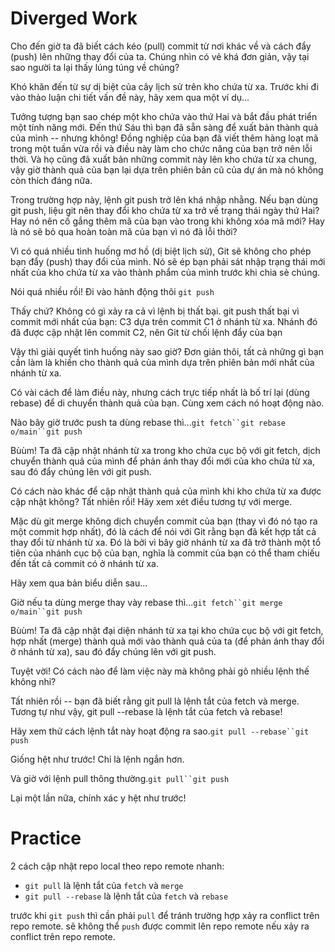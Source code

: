 # Diverged Work
Cho đến giờ ta đã biết cách kéo (pull) commit từ nơi khác về và cách đẩy (push) lên những thay đổi của ta. Chúng nhìn có vẻ khá đơn giản, vậy tại sao người ta lại thấy lúng túng về chúng?

Khó khăn đến từ sự dị biệt của cây lịch sử trên kho chứa từ xa. Trước khi đi vào thảo luận chi tiết vấn đề này, hãy xem qua một ví dụ...

Tưởng tượng bạn sao chép một kho chứa vào thứ Hai và bắt đầu phát triển một tính năng mới. Đến thứ Sáu thì bạn đã sẵn sàng để xuất bản thành quả của mình -- nhưng không! Đồng nghiệp của bạn đã viết thêm hàng loạt mã trong một tuần vừa rồi và điều này làm cho chức năng của bạn trở nên lỗi thời. Và họ cũng đã xuất bản những commit này lên kho chứa từ xa chung, vậy giờ thành quả của bạn lại dựa trên phiên bản cũ của dự án mà nó không còn thích đáng nữa.

Trong trường hợp này, lệnh git push trở lên khá nhập nhằng. Nếu bạn dùng git push, liệu git nên thay đổi kho chứa từ xa trở về trạng thái ngày thứ Hai? Hay nó nên cố gắng thêm mã của bạn vào trong khi không xóa mã mới? Hay là nó sẽ bỏ qua hoàn toàn mã của bạn vì nó đã lỗi thời?

Vì có quá nhiều tình huống mơ hồ (dị biệt lịch sử), Git sẽ không cho phép bạn đẩy (push) thay đổi của mình. Nó sẽ ép bạn phải sát nhập trạng thái mới nhất của kho chứa từ xa vào thành phẩm của mình trước khi chia sẻ chúng.

Nói quá nhiều rồi! Đi vào hành động thôi `git push`

Thấy chứ? Không có gì xảy ra cả vì lệnh bị thất bại. git push thất bại vì commit mới nhất của bạn: C3 dựa trên commit C1 ở nhánh từ xa. Nhánh đó đã được cập nhật lên commit C2, nên Git từ chối lệnh đẩy của bạn

Vậy thì giải quyết tình huống này sao giờ? Đơn giản thôi, tất cả những gì bạn cần làm là khiến cho thành quả của mình dựa trên phiên bản mới nhất của nhánh từ xa.

Có vài cách để làm điều này, nhưng cách trực tiếp nhất là bố trí lại (dùng rebase) để di chuyển thành quả của bạn. Cùng xem cách nó hoạt động nào.

Nào bây giờ trước push ta dùng rebase thì...`git fetch``git rebase o/main``git push`

Bùùm! Ta đã cập nhật nhánh từ xa trong kho chứa cục bộ với git fetch, dịch chuyển thành quả của mình để phản ánh thay đổi mới của kho chứa từ xa, sau đó đẩy chúng lên với git push.

Có cách nào khác để cập nhật thành quả của mình khi kho chứa từ xa được cập nhật không? Tất nhiên rồi! Hãy xem xét điều tương tự với merge.

Mặc dù git merge không dịch chuyển commit của bạn (thay vì đó nó tạo ra một commit hợp nhất), đó là cách để nói với Git rằng bạn đã kết hợp tất cả thay đổi từ nhánh từ xa. Đó là bởi vì bây giờ nhánh từ xa đã trở thành một tổ tiên của nhánh cục bộ của bạn, nghĩa là commit của bạn có thể tham chiếu đến tất cả commit có ở nhánh từ xa.

Hãy xem qua bản biểu diễn sau...

Giờ nếu ta dùng merge thay vày rebase thì...`git fetch``git merge o/main``git push`

Bùùm! Ta đã cập nhật đại diện nhánh từ xa tại kho chứa cục bộ với git fetch, hợp nhất (merge) thành quả mới vào thành quả của ta (để phản ánh thay đổi ở nhánh từ xa), sau đó đẩy chúng lên với git push.

Tuyệt vời! Có cách nào để làm việc này mà không phải gõ nhiều lệnh thế không nhỉ?

Tất nhiên rồi -- bạn đã biết rằng git pull là lệnh tắt của fetch và merge. Tương tự như vậy, git pull --rebase là lệnh tắt của fetch và rebase!

Hãy xem thử cách lệnh tắt này hoạt động ra sao.`git pull --rebase``git push`

Giống hệt như trước! Chỉ là lệnh ngắn hơn.

Và giờ với lệnh pull thông thường.`git pull``git push`

Lại một lần nữa, chính xác y hệt như trước!

# Practice

2 cách cập nhật repo local theo repo remote nhanh:
- `git pull` là lệnh tắt của `fetch` và `merge`
- `git pull --rebase` là lệnh tắt của `fetch` và `rebase`

trước khi `git push` thì cần phải `pull` để tránh trường hợp xảy ra conflict trên repo remote. sẽ không thể `push` được commit lên repo remote nếu xảy ra conflict trên repo remote.